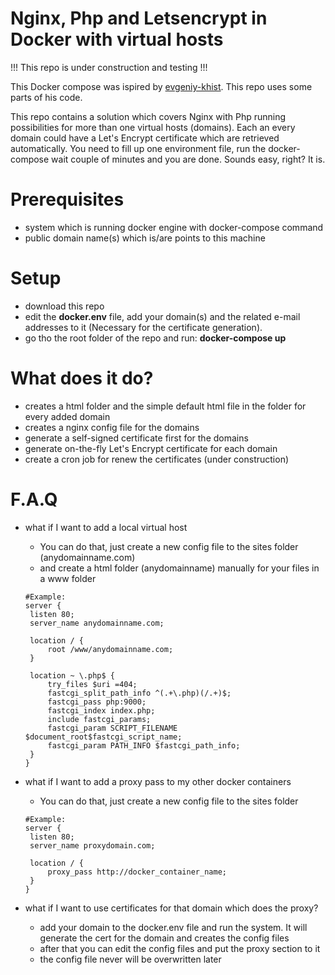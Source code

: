 # Nginx, Php and Letsencrypt in Docker with virtual hosts

!!! This repo is under construction and testing !!!

This Docker compose was ispired by [evgeniy-khist](https://github.com/evgeniy-khist). This repo uses some parts of his code.

This repo contains a solution which covers Nginx with Php running possibilities for more than one virtual hosts (domains). Each an every domain could have a Let's Encrypt certificate which are retrieved automatically.
You need to fill up one environment file, run the docker-compose wait couple of minutes and you are done. Sounds easy, right? It is.

# Prerequisites
 - system which is running docker engine with docker-compose command
 - public domain name(s) which is/are points to this machine

# Setup
 - download this repo
 - edit the **docker.env** file, add your domain(s) and the related e-mail addresses to it (Necessary for the certificate generation).
 - go tho the root folder of the repo and run: **docker-compose up**
 
 # What does it do?
 - creates a html folder and the simple default html file in the folder for every added domain
 - creates a nginx config file for the domains
 - generate a self-signed certificate first for the domains
 - generate on-the-fly Let's Encrypt certificate for each domain
 - create a cron job for renew the certificates (under construction)
 
 # F.A.Q
 - what if I want to add a local virtual host
   - You can do that, just create a new config file to the sites folder (anydomainname.com)
   - and create a html folder (anydomainname) manually for your files in a www folder
   
   ```
   #Example:
   server {
    listen 80;
    server_name anydomainname.com;

    location / {
        root /www/anydomainname.com;
    }

    location ~ \.php$ {
        try_files $uri =404;
        fastcgi_split_path_info ^(.+\.php)(/.+)$;
        fastcgi_pass php:9000;
        fastcgi_index index.php;
        include fastcgi_params;
        fastcgi_param SCRIPT_FILENAME $document_root$fastcgi_script_name;
        fastcgi_param PATH_INFO $fastcgi_path_info;
    }
   }
   ```
   
   
 - what if I want to add a proxy pass to my other docker containers
   - You can do that, just create a new config file to the sites folder     
   
   ```
   #Example:
   server {
    listen 80;
    server_name proxydomain.com;

    location / {
        proxy_pass http://docker_container_name;
    }
   }
   ```
 - what if I want to use certificates for that domain which does the proxy?
   - add your domain to the docker.env file and run the system. It will generate the cert for the domain and creates the config files
   - after that you can edit the config files and put the proxy section to it
   - the config file never will be overwritten later

